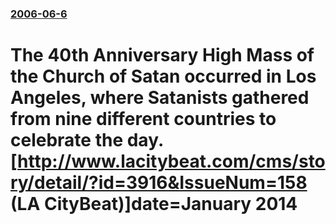 ### [2006-06-6](/news/2006/06/6/index.md)

#  The 40th Anniversary High Mass of the Church of Satan occurred in Los Angeles, where Satanists gathered from nine different countries to celebrate the day. [http://www.lacitybeat.com/cms/story/detail/?id=3916&IssueNum=158 (LA CityBeat)]date=January 2014



